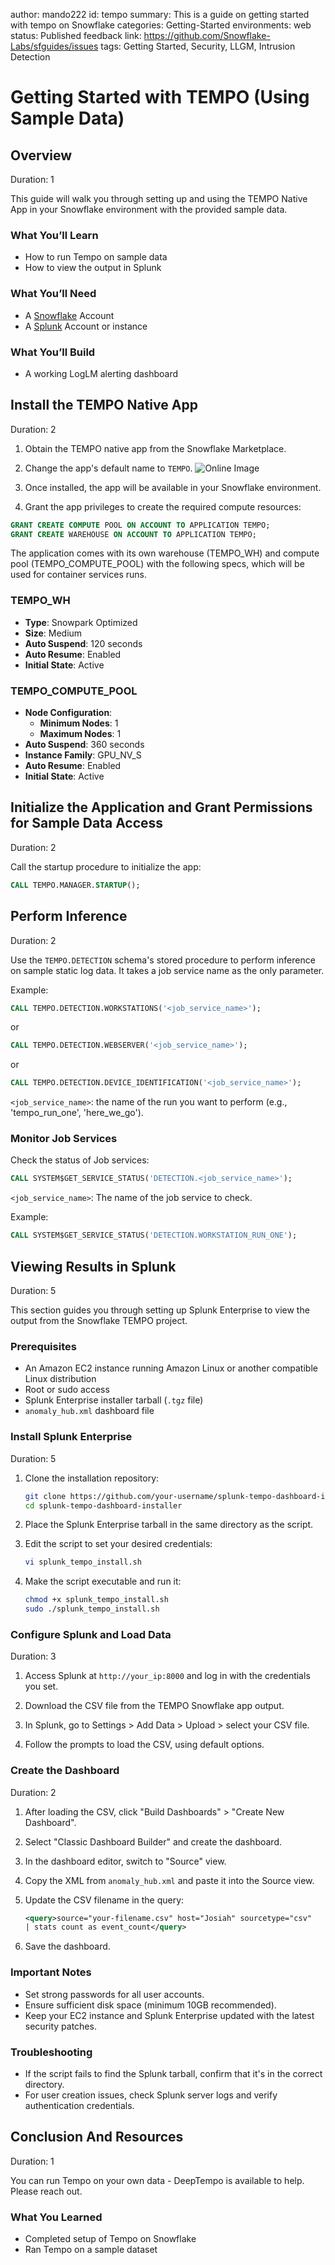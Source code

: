 author: mando222
id: tempo
summary: This is a guide on getting started with tempo on Snowflake
categories: Getting-Started
environments: web
status: Published 
feedback link: https://github.com/Snowflake-Labs/sfguides/issues
tags: Getting Started, Security, LLGM, Intrusion Detection

# Getting Started with TEMPO (Using Sample Data)
<!-- ------------------------ -->
## Overview 
Duration: 1

This guide will walk you through setting up and using the TEMPO Native App in your Snowflake environment with the provided sample data.

### What You’ll Learn 
- How to run Tempo on sample data
- How to view the output in Splunk

### What You’ll Need 
- A [Snowflake](https://www.snowflake.com/login/) Account 
- A [Splunk](https://www.splunk.com/) Account or instance

### What You’ll Build 
- A working LogLM alerting dashboard

<!-- ------------------------ -->
## Install the TEMPO Native App
Duration: 2

1. Obtain the TEMPO native app from the Snowflake Marketplace.
2. Change the app's default name to `TEMPO`.
![Online Image](./assets/name_change_ref.png)

3. Once installed, the app will be available in your Snowflake environment.
4. Grant the app privileges to create the required compute resources:

```sql
GRANT CREATE COMPUTE POOL ON ACCOUNT TO APPLICATION TEMPO;
GRANT CREATE WAREHOUSE ON ACCOUNT TO APPLICATION TEMPO;
```

The application comes with its own warehouse (TEMPO_WH) and compute pool (TEMPO_COMPUTE_POOL) with the following specs, which will be used for container services runs.

### TEMPO_WH
- **Type**: Snowpark Optimized
- **Size**: Medium
- **Auto Suspend**: 120 seconds
- **Auto Resume**: Enabled
- **Initial State**: Active

### TEMPO_COMPUTE_POOL
- **Node Configuration**:
  - **Minimum Nodes**: 1
  - **Maximum Nodes**: 1
- **Auto Suspend**: 360 seconds
- **Instance Family**: GPU_NV_S
- **Auto Resume**: Enabled
- **Initial State**: Active

<!-- ------------------------ -->
## Initialize the Application and Grant Permissions for Sample Data Access
Duration: 2

Call the startup procedure to initialize the app:

```sql
CALL TEMPO.MANAGER.STARTUP();
```
<!-- ------------------------ -->
## Perform Inference 
Duration: 2

Use the `TEMPO.DETECTION` schema's stored procedure to perform inference on sample static log data. It takes a job service name as the only parameter.

Example:

```sql
CALL TEMPO.DETECTION.WORKSTATIONS('<job_service_name>');
```
or
```sql
CALL TEMPO.DETECTION.WEBSERVER('<job_service_name>');
```
or
```sql
CALL TEMPO.DETECTION.DEVICE_IDENTIFICATION('<job_service_name>');
```
`<job_service_name>`: the name of the run you want to perform (e.g., 'tempo_run_one', 'here_we_go').

<!-- ------------------------ -->
### Monitor Job Services

Check the status of Job services:

```sql
CALL SYSTEM$GET_SERVICE_STATUS('DETECTION.<job_service_name>');
```

`<job_service_name>`: The name of the job service to check.

Example:

```sql
CALL SYSTEM$GET_SERVICE_STATUS('DETECTION.WORKSTATION_RUN_ONE');
```
<!-- ------------------------ -->
## Viewing Results in Splunk
Duration: 5

This section guides you through setting up Splunk Enterprise to view the output from the Snowflake TEMPO project.

### Prerequisites
- An Amazon EC2 instance running Amazon Linux or another compatible Linux distribution
- Root or sudo access
- Splunk Enterprise installer tarball (`.tgz` file)
- `anomaly_hub.xml` dashboard file

### Install Splunk Enterprise
Duration: 5

1. Clone the installation repository:
   ```bash
   git clone https://github.com/your-username/splunk-tempo-dashboard-installer.git
   cd splunk-tempo-dashboard-installer
   ```

2. Place the Splunk Enterprise tarball in the same directory as the script.

3. Edit the script to set your desired credentials:
   ```bash
   vi splunk_tempo_install.sh
   ```

4. Make the script executable and run it:
   ```bash
   chmod +x splunk_tempo_install.sh
   sudo ./splunk_tempo_install.sh
   ```

### Configure Splunk and Load Data
Duration: 3

1. Access Splunk at `http://your_ip:8000` and log in with the credentials you set.

2. Download the CSV file from the TEMPO Snowflake app output.

3. In Splunk, go to Settings > Add Data > Upload > select your CSV file.

4. Follow the prompts to load the CSV, using default options.

### Create the Dashboard
Duration: 2

1. After loading the CSV, click "Build Dashboards" > "Create New Dashboard".

2. Select "Classic Dashboard Builder" and create the dashboard.

3. In the dashboard editor, switch to "Source" view.

4. Copy the XML from `anomaly_hub.xml` and paste it into the Source view.

5. Update the CSV filename in the query:
   ```xml
   <query>source="your-filename.csv" host="Josiah" sourcetype="csv"
   | stats count as event_count</query>
   ```

6. Save the dashboard.

### Important Notes
- Set strong passwords for all user accounts.
- Ensure sufficient disk space (minimum 10GB recommended).
- Keep your EC2 instance and Splunk Enterprise updated with the latest security patches.

### Troubleshooting
- If the script fails to find the Splunk tarball, confirm that it's in the correct directory.
- For user creation issues, check Splunk server logs and verify authentication credentials.

<!-- ------------------------ -->
## Conclusion And Resources
Duration: 1

You can run Tempo on your own data - DeepTempo is available to help.  Please reach out.  

### What You Learned
- Completed setup of Tempo on Snowflake
- Ran Tempo on a sample dataset
